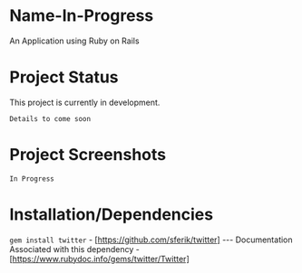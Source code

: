 # Name-In-Progress
An Application using Ruby on Rails

# Project Status
This project is currently in development. 

``Details to come soon``

# Project Screenshots

``In Progress``

# Installation/Dependencies

``gem install twitter`` - [https://github.com/sferik/twitter]
--- Documentation Associated with this dependency - [https://www.rubydoc.info/gems/twitter/Twitter]
